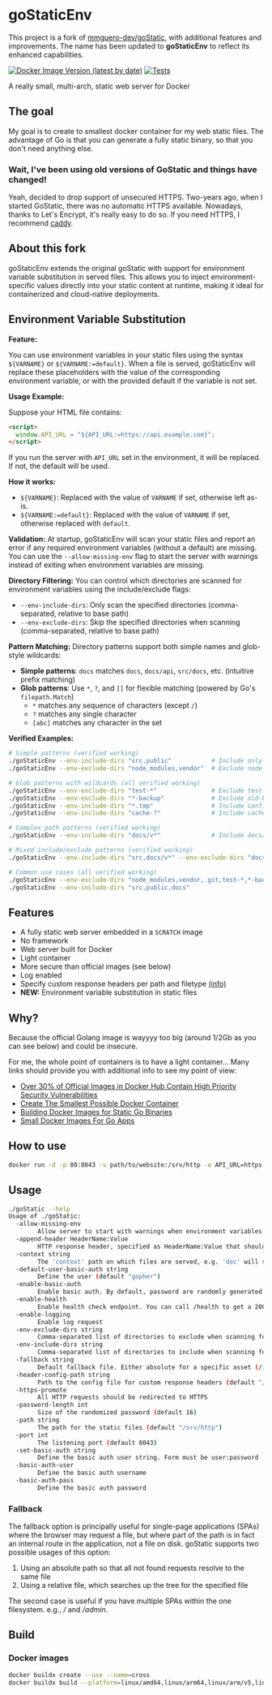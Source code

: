 # goStaticEnv

This project is a fork of [mmguero-dev/goStatic](https://github.com/mmguero-dev/goStatic), with additional features and improvements. The name has been updated to **goStaticEnv** to reflect its enhanced capabilities.

[![Docker Image Version (latest by date)](https://img.shields.io/docker/v/mallox/go-static-env?sort=date)](https://hub.docker.com/r/mallox/go-static-env/tags)
[![Tests](https://github.com/mallocator/goStaticEnv/actions/workflows/test.yml/badge.svg)](https://github.com/mallocator/goStaticEnv/actions/workflows/test.yml)

A really small, multi-arch, static web server for Docker

## The goal

My goal is to create to smallest docker container for my web static files. The advantage of Go is that you can generate a fully static binary, so that you don't need anything else.

### Wait, I've been using old versions of GoStatic and things have changed!

Yeah, decided to drop support of unsecured HTTPS. Two-years ago, when I started GoStatic, there was no automatic HTTPS available. Nowadays, thanks to Let's Encrypt, it's really easy to do so. If you need HTTPS, I recommend [caddy](https://caddyserver.com).

## About this fork

goStaticEnv extends the original goStatic with support for environment variable substitution in served files. This allows you to inject environment-specific values directly into your static content at runtime, making it ideal for containerized and cloud-native deployments.

## Environment Variable Substitution

**Feature:**

You can use environment variables in your static files using the syntax `${VARNAME}` or `${VARNAME:=default}`. When a file is served, goStaticEnv will replace these placeholders with the value of the corresponding environment variable, or with the provided default if the variable is not set.

**Usage Example:**

Suppose your HTML file contains:

```html
<script>
  window.API_URL = "${API_URL:=https://api.example.com}";
</script>
```

If you run the server with `API_URL` set in the environment, it will be replaced. If not, the default will be used.

**How it works:**
- `${VARNAME}`: Replaced with the value of `VARNAME` if set, otherwise left as-is.
- `${VARNAME:=default}`: Replaced with the value of `VARNAME` if set, otherwise replaced with `default`.

**Validation:**
At startup, goStaticEnv will scan your static files and report an error if any required environment variables (without a default) are missing. You can use the `--allow-missing-env` flag to start the server with warnings instead of exiting when environment variables are missing.

**Directory Filtering:**
You can control which directories are scanned for environment variables using the include/exclude flags:
- `--env-include-dirs`: Only scan the specified directories (comma-separated, relative to base path)
- `--env-exclude-dirs`: Skip the specified directories when scanning (comma-separated, relative to base path)

**Pattern Matching:**
Directory patterns support both simple names and glob-style wildcards:
- **Simple patterns**: `docs` matches `docs`, `docs/api`, `src/docs`, etc. (intuitive prefix matching)
- **Glob patterns**: Use `*`, `?`, and `[]` for flexible matching (powered by Go's `filepath.Match`)
  - `*` matches any sequence of characters (except `/`)
  - `?` matches any single character
  - `[abc]` matches any character in the set

**Verified Examples:**
```bash
# Simple patterns (verified working)
./goStaticEnv --env-include-dirs "src,public"           # Include only src/ and public/ directories
./goStaticEnv --env-exclude-dirs "node_modules,vendor"  # Exclude node_modules and vendor anywhere

# Glob patterns with wildcards (all verified working)
./goStaticEnv --env-exclude-dirs "test-*"               # Exclude test-unit, test-integration, etc.
./goStaticEnv --env-exclude-dirs "*-backup"             # Exclude old-backup, data-backup, etc.
./goStaticEnv --env-include-dirs "*.tmp"                # Include config.tmp, cache.tmp, etc.
./goStaticEnv --env-include-dirs "cache-?"              # Include cache-1, cache-2, etc.

# Complex path patterns (verified working)
./goStaticEnv --env-include-dirs "docs/v*"              # Include docs/v1, docs/v2, docs/v1-draft, etc.

# Mixed include/exclude patterns (verified working)
./goStaticEnv --env-include-dirs "src,docs/v*" --env-exclude-dirs "docs/v1-*"  # Include src and docs/v* but exclude docs/v1-*

# Common use cases (all verified working)
./goStaticEnv --env-exclude-dirs "node_modules,vendor,.git,test-*,*-backup"    # Exclude common build/temp directories
./goStaticEnv --env-include-dirs "src,public,docs"                            # Only scan specific source directories
```

## Features

* A fully static web server embedded in a `SCRATCH` image
* No framework
* Web server built for Docker
* Light container
* More secure than official images (see below)
* Log enabled
* Specify custom response headers per path and filetype [(info)](./docs/header-config.md)
* **NEW:** Environment variable substitution in static files

## Why?

Because the official Golang image is wayyyy too big (around 1/2Gb as you can see below) and could be insecure.

For me, the whole point of containers is to have a light container...
Many links should provide you with additional info to see my point of view:

* [Over 30% of Official Images in Docker Hub Contain High Priority Security Vulnerabilities](http://www.banyanops.com/blog/analyzing-docker-hub/)
* [Create The Smallest Possible Docker Container](http://blog.xebia.com/2014/07/04/create-the-smallest-possible-docker-container/)
* [Building Docker Images for Static Go Binaries](https://medium.com/@kelseyhightower/optimizing-docker-images-for-static-binaries-b5696e26eb07)
* [Small Docker Images For Go Apps](https://www.ctl.io/developers/blog/post/small-docker-images-for-go-apps)

## How to use

```bash
docker run -d -p 80:8043 -v path/to/website:/srv/http -e API_URL=https://api.example.com --name goStatic ghcr.io/mmguero-dev/gostatic
```

## Usage

```bash
./goStatic --help
Usage of ./goStatic:
  -allow-missing-env
        Allow server to start with warnings when environment variables are missing, instead of exiting with fatal error
  -append-header HeaderName:Value
        HTTP response header, specified as HeaderName:Value that should be added to all responses.
  -context string
        The 'context' path on which files are served, e.g. 'doc' will serve the files at 'http://localhost:<port>/doc/'
  -default-user-basic-auth string
        Define the user (default "gopher")
  -enable-basic-auth
        Enable basic auth. By default, password are randomly generated. Use --set-basic-auth to set it.
  -enable-health
        Enable health check endpoint. You can call /health to get a 200 response. Useful for Kubernetes, OpenFaas, etc.
  -enable-logging
        Enable log request
  -env-exclude-dirs string
        Comma-separated list of directories to exclude when scanning for environment variables (relative to base path)
  -env-include-dirs string
        Comma-separated list of directories to include when scanning for environment variables (relative to base path)
  -fallback string
        Default fallback file. Either absolute for a specific asset (/index.html), or relative to recursively resolve (index.html)
  -header-config-path string
        Path to the config file for custom response headers (default "/config/headerConfig.json")
  -https-promote
        All HTTP requests should be redirected to HTTPS
  -password-length int
        Size of the randomized password (default 16)
  -path string
        The path for the static files (default "/srv/http")
  -port int
        The listening port (default 8043)
  -set-basic-auth string
        Define the basic auth user string. Form must be user:password
  -basic-auth-user
        Define the basic auth username
  -basic-auth-pass
        Define the basic auth password
```

### Fallback

The fallback option is principally useful for single-page applications (SPAs) where the browser may request a file, but where part of the path is in fact an internal route in the application, not a file on disk. goStatic supports two possible usages of this option:

1. Using an absolute path so that all not found requests resolve to the same file
2. Using a relative file, which searches up the tree for the specified file

The second case is useful if you have multiple SPAs within the one filesystem. e.g., */* and */admin*.

## Build

### Docker images

```bash
docker buildx create --use --name=cross
docker buildx build --platform=linux/amd64,linux/arm64,linux/arm/v5,linux/arm/v6,linux/arm/v7,darwin/amd64,darwin/arm64,windows/amd64 .
```

